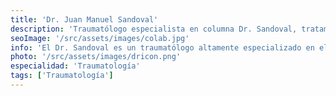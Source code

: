 ```yaml
---
title: 'Dr. Juan Manuel Sandoval'
description: 'Traumatólogo especialista en columna Dr. Sandoval, tratamientos avanzados en clínica de corta estancia.'
seoImage: '/src/assets/images/colab.jpg'
info: 'El Dr. Sandoval es un traumatólogo altamente especializado en el tratamiento de enfermedades y lesiones de la columna. Con una sólida formación académica y una vasta experiencia en el campo de la traumatología, el Dr. Sandoval se ha convertido en un médico reconocido en el tratamiento de condiciones complejas de la columna vertebral. Su enfoque centrado en el paciente y su dedicación a proporcionar la mejor atención médica posible lo convierten en un recurso invaluable para aquellos que buscan tratamiento para problemas de la columna. Con un enfoque integral y multidisciplinario, el Dr. Sandoval trabaja en estrecha colaboración con otros especialistas para desarrollar planes de tratamiento personalizados que aborden las necesidades individuales de cada paciente. Su compromiso con la excelencia médica y su pasión por mejorar la calidad de vida de sus pacientes lo convierten en un líder respetado en su campo.'
photo: '/src/assets/images/dricon.png'
especialidad: 'Traumatología'
tags: ['Traumatología']
---
```

